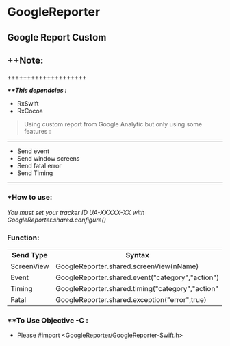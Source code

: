 # GoogleReporter
<h>Google Report Custom</h>
---------------------------------------------
<h2>++Note: </h2>

++++++++++++++++++++

<b><i>**This dependcies : </i></b>
  - RxSwift
  - RxCocoa

<blockquote> Using custom report from Google Analytic but only using some features :</blockquote>

---------------------------------------------

+ Send event
+ Send window screens
+ Send fatal error
+ Send Timing

---------------------------------------------

<h3>*How to use:</h3>
<i>You must set your tracker ID UA-XXXXX-XX with GoogleReporter.shared.configure()</i>

<h3>Function:</h3>
<table style="width:100%">
  <tr>
    <th>Send Type</th>
    <th>Syntax</th> 
  </tr>
  <tr>
    <td>ScreenView</td>
    <td>GoogleReporter.shared.screenView(nName)</td>
  </tr>
  <tr>
    <td>Event</td>
    <td>GoogleReporter.shared.event("category","action")</td>
  </tr>
  <tr>
    <td>Timing</td>
    <td>GoogleReporter.shared.timing("category","action"</td>
  </tr>
  <tr>
    <td>Fatal</td>
    <td>GoogleReporter.shared.exception("error",true)</td>
  </tr>
</table>
 
<h3>**To Use Objective -C :</h3>

- Please #import <GoogleReporter/GoogleReporter-Swift.h>


